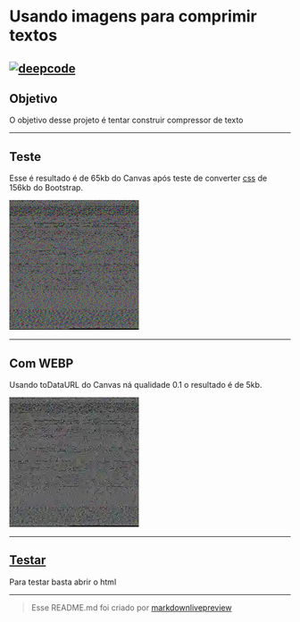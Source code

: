 # Usando imagens para comprimir textos
[![deepcode](https://www.deepcode.ai/api/gh/badge?key=eyJhbGciOiJIUzI1NiIsInR5cCI6IkpXVCJ9.eyJwbGF0Zm9ybTEiOiJnaCIsIm93bmVyMSI6IlNsZW5kZXIxODA4IiwicmVwbzEiOiJ0ZXh0LXRvLWltZyIsImluY2x1ZGVMaW50IjpmYWxzZSwiYXV0aG9ySWQiOjIxMTc2LCJpYXQiOjE1OTc3MTU5MTJ9.7Y6O3O2WFSi9pE8ABKrUU-y1e1DYSQYDXXbpoNJ56KA)](https://www.deepcode.ai/app/gh/Slender1808/text-to-img/_/dashboard?utm_content=gh%2FSlender1808%2Ftext-to-img)
----
## Objetivo
O objetivo desse projeto é tentar construir compressor de texto 

----
## Teste
 Esse é resultado é de 65kb do Canvas após teste de converter [css](https://stackpath.bootstrapcdn.com/bootstrap/4.5.0/css/bootstrap.min.css) de 156kb do Bootstrap.

![alt text](https://github.com/Slender1808/text-to-img/blob/master/teste/canvas.png?raw=true)

----
## Com WEBP
Usando toDataURL do Canvas ná qualidade 0.1 o resultado é de 5kb.

![alt text](https://raw.githubusercontent.com/Slender1808/text-to-img/master/teste/resultado.webp)

----
## [Testar](https://slender1808.github.io/text-to-img/)
Para testar basta abrir o html

----
>Esse README.md foi criado por [markdownlivepreview](https://markdownlivepreview.com/)
